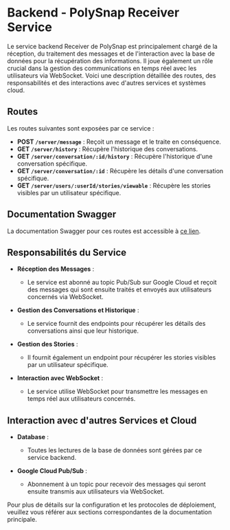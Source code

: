 # Backend - PolySnap Receiver Service

Le service backend Receiver de PolySnap est principalement chargé de la réception, du traitement des messages et de l'interaction avec la base de données pour la récupération des informations. Il joue également un rôle crucial dans la gestion des communications en temps réel avec les utilisateurs via WebSocket. Voici une description détaillée des routes, des responsabilités et des interactions avec d'autres services et systèmes cloud.

## Routes

Les routes suivantes sont exposées par ce service :

- **POST `/server/message`** : Reçoit un message et le traite en conséquence.
- **GET `/server/history`** : Récupère l'historique des conversations.
- **GET `/server/conversation/:id/history`** : Récupère l'historique d'une conversation spécifique.
- **GET `/server/conversation/:id`** : Récupère les détails d'une conversation spécifique.
- **GET `/server/users/:userId/stories/viewable`** : Récupère les stories visibles par un utilisateur spécifique.

## Documentation Swagger

La documentation Swagger pour ces routes est accessible à [ce lien](https://app-7b3a3c98-565a-4b75-9e80-683f4e59b229.cleverapps.io/api).

## Responsabilités du Service

- **Réception des Messages** :
  - Le service est abonné au topic Pub/Sub sur Google Cloud et reçoit des messages qui sont ensuite traités et envoyés aux utilisateurs concernés via WebSocket.
  
- **Gestion des Conversations et Historique** :
  - Le service fournit des endpoints pour récupérer les détails des conversations ainsi que leur historique.
  
- **Gestion des Stories** :
  - Il fournit également un endpoint pour récupérer les stories visibles par un utilisateur spécifique.

- **Interaction avec WebSocket** :
  - Le service utilise WebSocket pour transmettre les messages en temps réel aux utilisateurs concernés.

## Interaction avec d'autres Services et Cloud

- **Database** : 
  - Toutes les lectures de la base de données sont gérées par ce service backend.
  
- **Google Cloud Pub/Sub** :
  - Abonnement à un topic pour recevoir des messages qui seront ensuite transmis aux utilisateurs via WebSocket.

Pour plus de détails sur la configuration et les protocoles de déploiement, veuillez vous référer aux sections correspondantes de la documentation principale.


